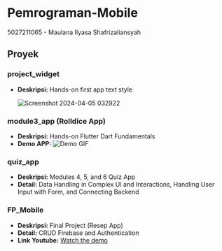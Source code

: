 # Pemrograman-Mobile

5027211065 - Maulana Ilyasa Shafrizaliansyah

## Proyek

### project_widget
- **Deskripsi:** Hands-on first app text style

  ![Screenshot 2024-04-05 032922](https://github.com/user-attachments/assets/644f54e0-d624-474f-a8f0-4ab9e80f7137)

### module3_app (Rolldice App)
- **Deskripsi:** Hands-on Flutter Dart Fundamentals
- **Demo APP:** 
  ![Demo GIF](https://github.com/user-attachments/assets/696433aa-6f85-464b-b4b1-8a29e7d6e97f)

### quiz_app
- **Deskripsi:** Modules 4, 5, and 6 Quiz App
- **Detail:** Data Handling in Complex UI and Interactions, Handling User Input with Form, and Connecting Backend

### FP_Mobile
- **Deskripsi:** Final Project (Resep App)
- **Detail:** CRUD Firebase and Authentication
- **Link Youtube:** [Watch the demo](https://youtu.be/8XA6Z4R-98Y?si=11lY1g7egbcxUmO4)
